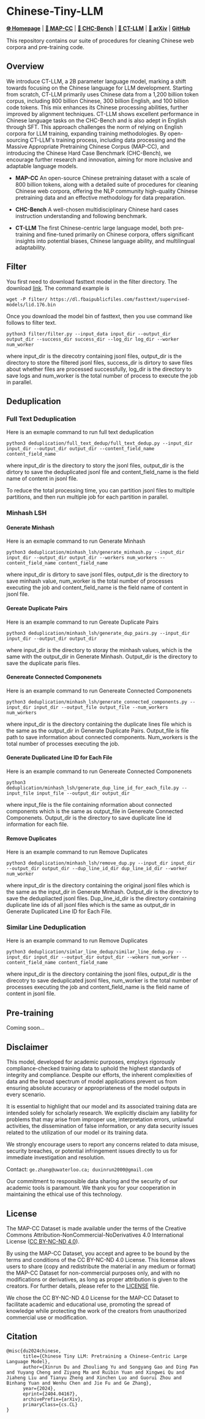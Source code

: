 # Chinese-Tiny-LLM

[**🌐 Homepage**](https://chinese-tiny-llm.github.io) | [**🤗 MAP-CC**](https://huggingface.co/datasets/m-a-p/MAP-CC) | [**🤗 CHC-Bench**](https://huggingface.co/datasets/m-a-p/CHC-Bench) | [**🤗 CT-LLM**](https://huggingface.co/collections/m-a-p/chinese-tiny-llm-660d0133dff6856f94ce0fc6) | [**📖 arXiv**](https://arxiv.org/abs/2404.04167) | [**GitHub**](https://github.com/Chinese-Tiny-LLM/Chinese-Tiny-LLM)

This repository contains our suite of procedures for cleaning Chinese web corpora and pre-training code.

## Overview

We introduce CT-LLM, a 2B parameter language model, marking a shift towards focusing on the Chinese language for LLM development. Starting from scratch, CT-LLM primarily uses Chinese data from a 1,200 billion token corpus, including 800 billion Chinese, 300 billion English, and 100 billion code tokens. This mix enhances its Chinese processing abilities, further improved by alignment techniques. CT-LLM shows excellent performance in Chinese language tasks on the CHC-Bench and is also adept in English through SFT. This approach challenges the norm of relying on English corpora for LLM training, expanding training methodologies. By open-sourcing CT-LLM's training process, including data processing and the Massive Appropriate Pretraining Chinese Corpus (MAP-CC), and introducing the Chinese Hard Case Benchmark (CHC-Bench), we encourage further research and innovation, aiming for more inclusive and adaptable language models.

- **MAP-CC** An open-source Chinese pretraining dataset with a scale of 800 billion tokens, along with a detailed suite of procedures for cleaning Chinese web corpora, offering the NLP community high-quality Chinese pretraining data and an effective methodology for data preparation. 

- **CHC-Bench** A well-chosen multidisciplinary Chinese hard cases instruction understanding and following benchmark. 

- **CT-LLM** The first Chinese-centric large language model, both pre-training and fine-tuned primarily on Chinese corpora, offers significant insights into potential biases, Chinese language ability, and multilingual adaptability.

## Filter
You first need to download fasttext model in the filter directory. The download [link](https://dl.fbaipublicfiles.com/fasttext/supervised-models/lid.176.bin). The command example is 
```
wget -P filter/ https://dl.fbaipublicfiles.com/fasttext/supervised-models/lid.176.bin
```

Once you download the model bin of fasttext, then you use command like follows to filter text.
```
python3 filter/filter.py --input_data input_dir --output_dir output_dir --success_dir success_dir --log_dir log_dir --worker num_worker
```
where input_dir is the direcotry containing jsonl files, output_dir is the directory to store the filtered jsonl files, success_dir is dirtory to save files about whether files are processed successfully, log_dir is the directory to save logs and num_worker is the total number of process to execute the job in parallel. 

## Deduplication

### Full Text Deduplication

Here is an exmaple command to run full text deduplication
```
python3 deduplication/full_text_dedup/full_text_dedup.py --input_dir input_dir --output_dir output_dir --content_field_name content_field_name
```
where input_dir is the directory to story the jsonl files, output_dir is the dirtory to save the deduplicated jsonl file and content_field_name is the field name of content in jsonl file.

To reduce the total processing time, you can partition jsonl files to multiple partitions, and then run multiple job for each partition in parallel.


### Minhash LSH
#### Generate Minhash
Here is an exmaple command to run Generate Minhash
```
python3 deduplication/minhash_lsh/generate_minhash.py --input_dir input_dir --output_dir output_dir --workers num_workers --content_field_name content_field_name
```
where input_dir is dirtory to save jsonl files, output_dir is the directory to save minhash value, num_worker is  the total number of processes executing the job and content_field_name is the field name of content in jsonl file.

#### Gereate Duplicate Pairs
Here is an example command to run  Gereate Duplicate Pairs
```
python3 deduplication/minhash_lsh/generate_dup_pairs.py --input_dir input_dir --output_dir output_dir 
```
where input_dir is the directory to storay the minhash values, which is the same with the output_dir in Generate Minhash. Output_dir is the directory to save the duplicate paris files.

#### Genereate Connected Componenets
Here is an example command to run Genereate Connected Componenets
```
python3 deduplication/minhash_lsh/generate_connected_components.py --input_dir input_dir --output_file output_file --num_workers num_workers
```
where input_dir is the directory containing the duplicate lines file which is the same as the output_dir in Generate Duplicate Pairs. Output_file is file path to save information about connected components. Num_workers is the total number of processes executing the job.

#### Generate Duplicated Line ID for Each File
Here is an example command to run Genereate Connected Componenets
```
python3 deduplication/minhash_lsh/generate_dup_line_id_for_each_file.py --input_file input_file --output_dir output_dir
```
where input_file is the file containing nformation about connected components which is the same as output_file in Genereate Connected Componenets. Output_dir is the directory to save duplicate line id information for each file.

#### Remove Duplicates
Here is an example command to run Remove Duplicates
```
python3 deduplication/minhash_lsh/remove_dup.py --input_dir input_dir --output_dir output_dir --dup_line_id_dir dup_line_id_dir --worker num_worker
```
where input_dir is the directory containing the original jsonl files which is the same as the input_dir in Generate Minhash. Output_dir is the directory to save the dedupliacted jsonl files. Dup_line_id_dir is the directory containing duplicate line ids of all jsonl files which is the same as output_dir in Generate Duplicated Line ID for Each File.

### Similar Line Deduplication
Here is an example command to run Remove Duplicates
```
python3 deduplication/simlar_line_dedup/similar_line_dedup.py --input_dir input_dir --output_dir output_dir --wokers num_worker --content_field_name content_field_name
```
where input_dir is the directory containing the jsonl files, output_dir is the direcotry to save deduplicated jsonl files, num_worker is the total number of processes executing the job and content_field_name is the field name of content in jsonl file. 


## Pre-training

Coming soon...

## Disclaimer

This model, developed for academic purposes, employs rigorously compliance-checked training data to uphold the highest standards of integrity and compliance. Despite our efforts, the inherent complexities of data and the broad spectrum of model applications prevent us from ensuring absolute accuracy or appropriateness of the model outputs in every scenario.

It is essential to highlight that our model and its associated training data are intended solely for scholarly research. We explicitly disclaim any liability for problems that may arise from improper use, interpretation errors, unlawful activities, the dissemination of false information, or any data security issues related to the utilization of our model or its training data.

We strongly encourage users to report any concerns related to data misuse, security breaches, or potential infringement issues directly to us for immediate investigation and resolution.

Contact: ```ge.zhang@uwaterloo.ca; duxinrun2000@gmail.com```

Our commitment to responsible data sharing and the security of our academic tools is paramount. We thank you for your cooperation in maintaining the ethical use of this technology.

## License

The MAP-CC Dataset is made available under the terms of the Creative Commons Attribution-NonCommercial-NoDerivatives 4.0 International License ([CC BY-NC-ND 4.0](LICENSE)).

By using the MAP-CC Dataset, you accept and agree to be bound by the terms and conditions of the CC BY-NC-ND 4.0 License. This license allows users to share (copy and redistribute the material in any medium or format) the MAP-CC Dataset for non-commercial purposes only, and with no modifications or derivatives, as long as proper attribution is given to the creators. For further details, please refer to the [LICENSE](LICENSE) file.

We chose the CC BY-NC-ND 4.0 License for the MAP-CC Dataset to facilitate academic and educational use, promoting the spread of knowledge while protecting the work of the creators from unauthorized commercial use or modification.

## Citation
```
@misc{du2024chinese,
      title={Chinese Tiny LLM: Pretraining a Chinese-Centric Large Language Model}, 
      author={Xinrun Du and Zhouliang Yu and Songyang Gao and Ding Pan and Yuyang Cheng and Ziyang Ma and Ruibin Yuan and Xingwei Qu and Jiaheng Liu and Tianyu Zheng and Xinchen Luo and Guorui Zhou and Binhang Yuan and Wenhu Chen and Jie Fu and Ge Zhang},
      year={2024},
      eprint={2404.04167},
      archivePrefix={arXiv},
      primaryClass={cs.CL}
}
```

